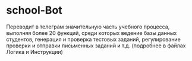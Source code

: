 # school-Bot
Переводит в телеграм значительную часть учебного процесса, выполняя более 20 функций, среди которых ведение базы данных студентов, генерация и проверка тестовых заданий, регулирование проверки и отправки письменных заданий и т.д. (подробнее в файлах Логика и Инструкции)
